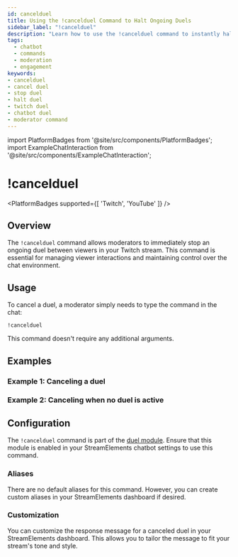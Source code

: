 ```yaml
---
id: cancelduel
title: Using the !cancelduel Command to Halt Ongoing Duels
sidebar_label: "!cancelduel"
description: "Learn how to use the !cancelduel command to instantly halt ongoing duels in your Twitch stream, enhancing viewer interaction management."
tags:
  - chatbot
  - commands
  - moderation
  - engagement
keywords:
- cancelduel
- cancel duel
- stop duel
- halt duel
- twitch duel
- chatbot duel
- moderator command
---
```

import PlatformBadges from '@site/src/components/PlatformBadges';
import ExampleChatInteraction from '@site/src/components/ExampleChatInteraction';

# !cancelduel
<PlatformBadges supported={[ \'Twitch\', \'YouTube\' ]} />

## Overview

The `!cancelduel` command allows moderators to immediately stop an ongoing duel between viewers in your Twitch stream. This command is essential for managing viewer interactions and maintaining control over the chat environment.

## Usage

To cancel a duel, a moderator simply needs to type the command in the chat:

```
!cancelduel
```

This command doesn't require any additional arguments.

## Examples

### Example 1: Canceling a duel

<ExampleChatInteraction
  inputPersona="moderator"
  inputMessage="!cancelduel"
  outputMessage="@styler, darkoe denied your duel :("
/>

### Example 2: Canceling when no duel is active

<ExampleChatInteraction
  inputPersona="moderator"
  inputMessage="!cancelduel"
  outputMessage="There is no active duel to cancel."
/>

## Configuration

The `!cancelduel` command is part of the [duel module](mdc:chatbot/modules/duel.md). Ensure that this module is enabled in your StreamElements chatbot settings to use this command.

### Aliases

There are no default aliases for this command. However, you can create custom aliases in your StreamElements dashboard if desired.

### Customization

You can customize the response message for a canceled duel in your StreamElements dashboard. This allows you to tailor the message to fit your stream's tone and style.
